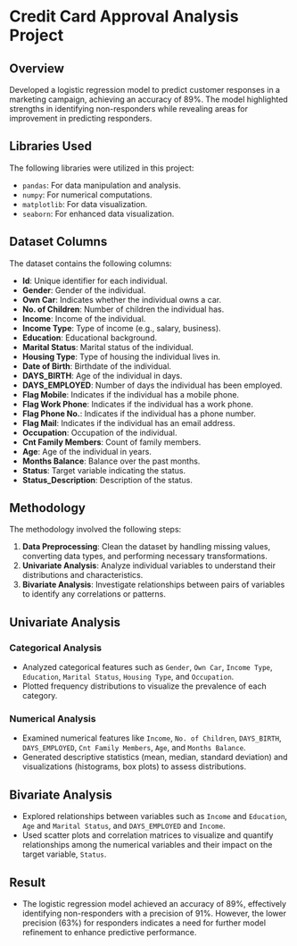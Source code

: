 #  Credit Card Approval Analysis Project

## Overview
Developed a logistic regression model to predict customer responses in a marketing campaign, achieving an accuracy of 89%. The model highlighted strengths in identifying non-responders while revealing areas for improvement in predicting responders.

## Libraries Used
The following libraries were utilized in this project:
- `pandas`: For data manipulation and analysis.
- `numpy`: For numerical computations.
- `matplotlib`: For data visualization.
- `seaborn`: For enhanced data visualization.

## Dataset Columns
The dataset contains the following columns:
- **Id**: Unique identifier for each individual.
- **Gender**: Gender of the individual.
- **Own Car**: Indicates whether the individual owns a car.
- **No. of Children**: Number of children the individual has.
- **Income**: Income of the individual.
- **Income Type**: Type of income (e.g., salary, business).
- **Education**: Educational background.
- **Marital Status**: Marital status of the individual.
- **Housing Type**: Type of housing the individual lives in.
- **Date of Birth**: Birthdate of the individual.
- **DAYS_BIRTH**: Age of the individual in days.
- **DAYS_EMPLOYED**: Number of days the individual has been employed.
- **Flag Mobile**: Indicates if the individual has a mobile phone.
- **Flag Work Phone**: Indicates if the individual has a work phone.
- **Flag Phone No.**: Indicates if the individual has a phone number.
- **Flag Mail**: Indicates if the individual has an email address.
- **Occupation**: Occupation of the individual.
- **Cnt Family Members**: Count of family members.
- **Age**: Age of the individual in years.
- **Months Balance**: Balance over the past months.
- **Status**: Target variable indicating the status.
- **Status_Description**: Description of the status.

## Methodology
The methodology involved the following steps:
1. **Data Preprocessing**: Clean the dataset by handling missing values, converting data types, and performing necessary transformations.
2. **Univariate Analysis**: Analyze individual variables to understand their distributions and characteristics.
3. **Bivariate Analysis**: Investigate relationships between pairs of variables to identify any correlations or patterns.

## Univariate Analysis
### Categorical Analysis
- Analyzed categorical features such as `Gender`, `Own Car`, `Income Type`, `Education`, `Marital Status`, `Housing Type`, and `Occupation`.
- Plotted frequency distributions to visualize the prevalence of each category.

### Numerical Analysis
- Examined numerical features like `Income`, `No. of Children`, `DAYS_BIRTH`, `DAYS_EMPLOYED`, `Cnt Family Members`, `Age`, and `Months Balance`.
- Generated descriptive statistics (mean, median, standard deviation) and visualizations (histograms, box plots) to assess distributions.

## Bivariate Analysis
- Explored relationships between variables such as `Income` and `Education`, `Age` and `Marital Status`, and `DAYS_EMPLOYED` and `Income`.
- Used scatter plots and correlation matrices to visualize and quantify relationships among the numerical variables and their impact on the target variable, `Status`.

## Result
- The logistic regression model achieved an accuracy of 89%, effectively identifying non-responders with a precision of 91%. However, the lower precision (63%) for responders indicates a need for further model refinement to enhance predictive performance.
